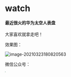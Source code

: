 # watch

#### 最近很火的华为太空人表盘

大家喜欢就拿走吧！


效果图：

![image-20210323180820563](https://cdn.jsdelivr.net/gh/muzihuaner/huancdn/img/20210323180820.png)

微信公众号：

<img src="https://gitee.com/muzihuaner/huangeimages/raw/master/img/qrcode.jpg" style="zoom: 15%;" />
